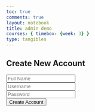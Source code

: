 ```yaml
---
toc: true
comments: true
layout: notebook
title: admin demo 
courses: { timebox: {week: 3} }
type: tangibles
---
```


<!DOCTYPE html>
<html lang="en">
<head>
    <meta charset="UTF-8">
    <meta name="viewport" content="width=device-width, initial-scale=1.0">
    <title>Create Account</title>
    <!-- Add any additional CSS here -->
</head>
<body>
    <div>
        <h2>Create New Account</h2>
        <form id="registerForm">
            <input type="text" id="regName" placeholder="Full Name" required><br>
            <input type="text" id="regUid" placeholder="Username" required><br>
            <input type="password" id="regPassword" placeholder="Password" required><br>
            <button type="submit">Create Account</button>
        </form>
    </div>

<script type="module">
        import { uri, options } from './config.js'; // Adjust the path as needed

        document.getElementById('registerForm').addEventListener('submit', function(e) {
            e.preventDefault();

            const newUser = {
                name: document.getElementById('regName').value,
                uid: document.getElementById('regUid').value,
                password: document.getElementById('regPassword').value,
                admin: 'no' // Defaulting as non-admin user
            };

            fetch(uri + 'api/users/', {
                ...options,
                method: 'POST',
                body: JSON.stringify(newUser)
            })
            .then(response => {
                if (!response.ok) {
                    throw new Error('Network response was not ok');
                }
                return response.json();
            })
            .then(data => {
                alert('Account created successfully!');
                console.log(data);
                // Attempt to access admin-only page
                redirectToAdminPage();
            })
            .catch(error => {
                console.error('Error:', error);
                alert('Failed to create account');
            });
        });

        function redirectToAdminPage() {
            fetch(uri + 'path-to-our-server/admin-page-endpoint', { credentials: 'include' }) // Include credentials if needed
            .then(response => {
                if (response.ok) {
                    window.location.href = '/admin_page.html'; // Admin page URL
                } else if (response.status === 403) {
                    alert('Access denied: You are not an admin.');
                } else {
                    throw new Error('Failed to fetch admin page');
                }
            })
            .catch(error => {
                console.error('Error:', error);
            });
        }
    </script>
</body>
</html>
